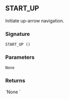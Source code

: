 ## START\_UP

Initiate up-arrow navigation.


### Signature

`START_UP ()`


### Parameters

`None`


### Returns

\`None
\`